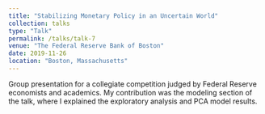 ```yaml
---
title: "Stabilizing Monetary Policy in an Uncertain World"
collection: talks
type: "Talk"
permalink: /talks/talk-7
venue: "The Federal Reserve Bank of Boston"
date: 2019-11-26
location: "Boston, Massachusetts"
---
```


Group presentation for a collegiate competition judged by Federal Reserve economists and academics. My contribution was the modeling section of the talk, where I explained the exploratory analysis and PCA model results. 
